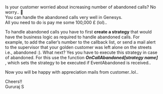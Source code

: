 
Is your customer worried about increasing number of abandoned calls? No worry.. 🙂  
You can handle the abandoned calls very well in Genesys.  
All you need to do is pay me some 100,000 £ (lol)..

To handle abandoned calls you have to first **create a strategy** that would have the business logic as required to handle abandoned calls. For example, to add the caller’s number to the callback list, or send a mail alert to the supervisor that your golden customer was left alone on the streets i.e., abandoned :). What next? Yes you have to execute this strategy in case of abandoned. For this use the function _**OnCallAbandoned[strategy name]**_ , which sets the strategy to be executed if EventAbandoned is received.. 

Now you will be happy with appreciation mails from customer..lol..

Cheers!!  
Gururaj S